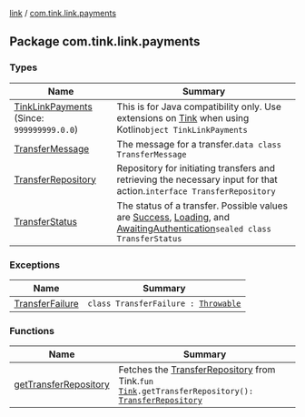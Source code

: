 [link](../index.md) / [com.tink.link.payments](./index.md)

## Package com.tink.link.payments

### Types

| Name | Summary |
|---|---|
| [TinkLinkPayments](-tink-link-payments/index.md) (Since: `999999999.0.0`) | This is for Java compatibility only. Use extensions on [Tink](../com.tink.core/-tink/index.md) when using Kotlin`object TinkLinkPayments` |
| [TransferMessage](-transfer-message/index.md) | The message for a transfer.`data class TransferMessage` |
| [TransferRepository](-transfer-repository/index.md) | Repository for initiating transfers and retrieving the necessary input for that action.`interface TransferRepository` |
| [TransferStatus](-transfer-status/index.md) | The status of a transfer. Possible values are [Success](-transfer-status/-success/index.md), [Loading](-transfer-status/-loading/index.md), and [AwaitingAuthentication](-transfer-status/-awaiting-authentication/index.md)`sealed class TransferStatus` |

### Exceptions

| Name | Summary |
|---|---|
| [TransferFailure](-transfer-failure/index.md) | `class TransferFailure : `[`Throwable`](https://kotlinlang.org/api/latest/jvm/stdlib/kotlin/-throwable/index.html) |

### Functions

| Name | Summary |
|---|---|
| [getTransferRepository](get-transfer-repository.md) | Fetches the [TransferRepository](-transfer-repository/index.md) from Tink.`fun `[`Tink`](../com.tink.core/-tink/index.md)`.getTransferRepository(): `[`TransferRepository`](-transfer-repository/index.md) |
